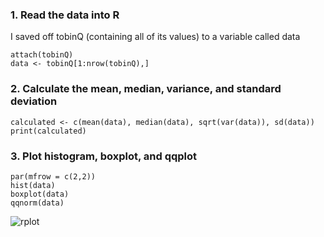 ### 1. Read the data into R
I saved off tobinQ (containing all of its values) to a variable called data 
```{r}
attach(tobinQ)
data <- tobinQ[1:nrow(tobinQ),]
```
### 2. Calculate the mean, median, variance, and standard deviation
```{r}
calculated <- c(mean(data), median(data), sqrt(var(data)), sd(data))
print(calculated)
```
### 3. Plot histogram, boxplot, and qqplot
```{r}
par(mfrow = c(2,2))
hist(data)
boxplot(data)
qqnorm(data)
```
![rplot](https://user-images.githubusercontent.com/8938974/45245697-740e4e80-b2cb-11e8-8f20-68d353cd8710.png)
